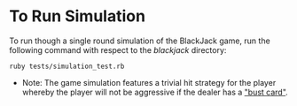# To Run Simulation

To run though a single round simulation of the BlackJack game, run the following command with respect to the _blackjack_ directory:

```
ruby tests/simulation_test.rb
```

- Note: The game simulation features a trivial hit strategy for the player whereby the player will not be aggressive if the dealer has a ["bust card"](http://www.blackjackage.com/bust-out-rate.php).